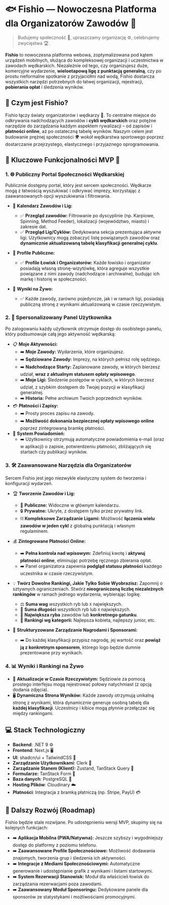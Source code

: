 # 🐟 Fishio — Nowoczesna Platforma dla Organizatorów Zawodów 🎣

> Budujemy społeczność 👥, upraszczamy organizację ⚙️, celebrujemy zwycięstwa 🏆.

**Fishio** to nowoczesna platforma webowa, zoptymalizowana pod kątem urządzeń mobilnych, służąca do kompleksowej organizacji i uczestnictwa w zawodach wędkarskich. Niezależnie od tego, czy organizujesz duże, komercyjne wydarzenie, **wieloetapową ligę z punktacją generalną**, czy po prostu nieformalne spotkanie z przyjaciółmi nad wodą, Fishio dostarcza wszystkich narzędzi potrzebnych do łatwej organizacji, rejestracji, **pobierania opłat** i śledzenia wyników.

## 🎯 Czym jest Fishio?

Fishio łączy światy organizatorów i wędkarzy 🤝. To centralne miejsce do odkrywania nadchodzących zawodów i **cykli wędkarskich** oraz potężne narzędzie do zarządzania każdym aspektem rywalizacji – od zapisów i **płatności online**, aż po ostateczną tabelę wyników. Naszym celem jest budowanie prężnej społeczności 🌍 wokół wędkarstwa sportowego poprzez dostarczanie przejrzystego, elastycznego i przyjaznego oprogramowania.

## 🌟 Kluczowe Funkcjonalności MVP 🌟

### 1. 🌐 Publiczny Portal Społeczności Wędkarskiej

Publicznie dostępny portal, który jest sercem społeczności. Wędkarze mogą z łatwością wyszukiwać i odkrywać imprezy, korzystając z zaawansowanych opcji wyszukiwania i filtrowania.

- 📅 **Kalendarz Zawodów i Lig:**

  - ✅ **Przegląd zawodów:** Filtrowanie po dyscyplinie (np. Karpiowe, Spinning, Method Feeder), lokalizacji (województwo, miasto) i zakresie dat.
  - ✅ **Przegląd Lig/Cyklów:** Dedykowana sekcja prezentująca aktywne ligi. Użytkownicy mogą zobaczyć listę powiązanych zawodów oraz **dynamicznie aktualizowaną tabelę klasyfikacji generalnej cyklu**.

- 📇 **Profile Publiczne:**

  - ✅ **Profile Łowisk i Organizatorów:** Każde łowisko i organizator posiadają własną stronę-wizytówkę, która agreguje wszystkie powiązane z nimi zawody (nadchodzące i archiwalne), budując ich markę i historię w społeczności.

- 🔴 **Wyniki na Żywo:**
  - ✅ Każde zawody, zarówno pojedyncze, jak i w ramach ligi, posiadają publiczną stronę z wynikami aktualizowaną w czasie rzeczywistym.

### 2. 👤 Spersonalizowany Panel Użytkownika

Po zalogowaniu każdy użytkownik otrzymuje dostęp do osobistego panelu, który podsumowuje całą jego aktywność wędkarską:

- 📋 **Moje Aktywności:**
  - ➡️ **Moje Zawody:** Wydarzenia, które organizujesz.
  - ➡️ **Sędziowane Zawody:** Imprezy, na których pełnisz rolę sędziego.
  - ➡️ **Nadchodzące Starty:** Zaplanowane zawody, w których bierzesz udział, **wraz z aktualnym statusem opłaty wpisowego**.
  - ➡️ **Moje Ligi:** Śledzenie postępów w cyklach, w których bierzesz udział, z szybkim dostępem do Twojej pozycji w klasyfikacji generalnej.
  - ➡️ **Historia:** Pełne archiwum Twoich poprzednich wyników.
- 💳 **Płatności i Zapisy:**
  - ➡️ Prosty proces zapisu na zawody.
  - ➡️ **Możliwość dokonania bezpiecznej opłaty wpisowego online** poprzez zintegrowaną bramkę płatności.
- 🔔 **System Powiadomień:**
  - ➡️ Użytkownicy otrzymują automatyczne powiadomienia e-mail (oraz w aplikacji) o zapisie, potwierdzeniu płatności, zbliżających się startach czy publikacji wyników.

### 3. 🛠️ Zaawansowane Narzędzia dla Organizatorów

Sercem Fishio jest jego niezwykle elastyczny system do tworzenia i konfiguracji wydarzeń.

- 🏆 **Tworzenie Zawodów i Lig:**

  - 📢 **Publiczne:** Widoczne w głównym kalendarzu.
  - 🔒 **Prywatne:** Ukryte, z dostępem tylko przez prywatny link.
  - ⛓️ **Kompleksowe Zarządzanie Ligami:** Możliwość **łączenia wielu zawodów w jeden cykl** z globalną punktacją i własnym regulaminem.

- 💰 **Zintegrowane Płatności Online:**

  - ➡️ **Pełna kontrola nad wpisowym:** Zdefiniuj kwotę i **aktywuj płatności online**, eliminując potrzebę ręcznego zbierania opłat.
  - ➡️ Panel organizatora zapewnia **podgląd statusu płatności** każdego uczestnika w czasie rzeczywistym.

- 💡 **Twórz Dowolne Rankingi, Jakie Tylko Sobie Wyobrazisz:**
  Zapomnij o sztywnych ograniczeniach. Stwórz **nieograniczoną liczbę niezależnych rankingów** w ramach jednego wydarzenia, wybierając logikę:
  - ⚖️ **Suma wag** wszystkich ryb lub `X` największych.
  - 📏 **Suma długości** wszystkich ryb lub `X` największych.
  - 🐠 **Największa ryba** zawodów lub **konkretnego gatunku**.
  - 🏅 **Rankingi wg kategorii:** Najlepsza kobieta, najlepszy junior, etc.
- 🎁 **Strukturyzowane Zarządzanie Nagrodami i Sponsorami:**
  - ➡️ Do każdej klasyfikacji przypisz nagrodę, jej wartość oraz **powiąż ją z konkretnym sponsorem**, którego logo będzie dumnie prezentowane przy wynikach.

### 4. 📊 Wyniki i Rankingi na Żywo

- 🔄 **Aktualizacje w Czasie Rzeczywistym:** Sędziowie za pomocą prostego interfejsu mogą rejestrować połowy natychmiast (z opcją dodania zdjęcia).
- 🖥️ **Dynamiczna Strona Wyników:** Każde zawody otrzymują unikalną stronę z wynikami, która dynamicznie generuje osobną tabelę dla **każdej klasyfikacji**. Uczestnicy i kibice mogą płynnie przełączać się między rankingami.

## 💻 Stack Technologiczny

- **Backend**: .NET 9 ⚙️
- **Frontend**: Next.js 🖥️
- **UI**: shadcn/ui + TailwindCSS 🎨
- **Zarządzanie Użytkownikami**: Clerk 🔑
- **Zarządzanie Stanem (Klient):** Zustand, TanStack Query 🧠
- **Formularze:** TanStack Form 📝
- **Baza danych**: PostgreSQL 🐘
- **Hosting Plików**: Cloudinary ☁️
- **Płatności**: Integracja z bramką płatniczą (np. Stripe, PayU) 💳

## 🚀 Dalszy Rozwój (Roadmap)

Fishio będzie stale rozwijane. Po udostępnieniu wersji MVP, skupimy się na kolejnych funkcjach:

- ➡️ **Aplikacja Mobilna (PWA/Natywna):** Jeszcze szybszy i wygodniejszy dostęp do platformy z poziomu telefonu.
- ➡️ **Zaawansowane Profile Społecznościowe:** Możliwość dodawania znajomych, tworzenia grup i śledzenia ich aktywności.
- ➡️ **Integracje z Mediami Społecznościowymi:** Automatyczne generowanie i udostępnianie grafik z wynikami i listami startowymi.
- ➡️ **System Rezerwacji Stanowisk:** Moduł dla właścicieli łowisk do zarządzania rezerwacjami poza zawodami.
- ➡️ **Zaawansowany Moduł Sponsoringu:** Dedykowane panele dla sponsorów ze statystykami i możliwościami promocyjnymi.
